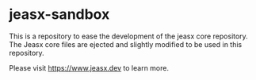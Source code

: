 # jeasx-sandbox

This is a repository to ease the development of the jeasx core repository.
The Jeasx core files are ejected and slightly modified to be used in this repository.

Please visit <https://www.jeasx.dev> to learn more.
